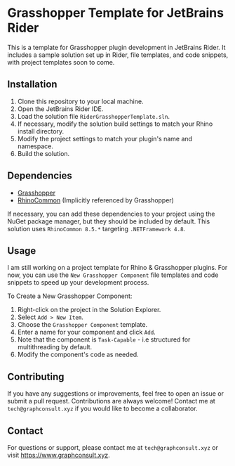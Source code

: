 ﻿# Grasshopper Template for JetBrains Rider

This is a template for Grasshopper plugin development in JetBrains Rider.
It includes a sample solution set up in Rider, file templates, and code snippets, with project templates soon to come.

## Installation

1. Clone this repository to your local machine.
2. Open the JetBrains Rider IDE.
3. Load the solution file `RiderGrasshopperTemplate.sln`.
4. If necessary, modify the solution build settings to match your Rhino install directory.
5. Modify the project settings to match your plugin's name and namespace.
6. Build the solution.

## Dependencies

- [Grasshopper](https://www.nuget.org/packages/Grasshopper/)
- [RhinoCommon](https://www.nuget.org/packages/RhinoCommon/) (Implicitly referenced by Grasshopper)

If necessary, you can add these dependencies to your project using the NuGet package manager, but they should be
included by default.
This solution uses `RhinoCommon 8.5.*` targeting `.NETFramework 4.8`.

## Usage

I am still working on a project template for Rhino & Grasshopper plugins.
For now, you can use the `New Grasshopper Component` file templates and code snippets to speed up your development
process.

To Create a New Grasshopper Component:

1. Right-click on the project in the Solution Explorer.
2. Select `Add > New Item`.
3. Choose the `Grasshopper Component` template.
4. Enter a name for your component and click `Add`.
5. Note that the component is `Task-Capable` - i.e structured for multithreading by default.
5. Modify the component's code as needed.

## Contributing

If you have any suggestions or improvements, feel free to open an issue or submit a pull request.
Contributions are always welcome! Contact me at `tech@graphconsult.xyz` if you would like to become a collaborator.

## Contact

For questions or support, please contact me at `tech@graphconsult.xyz` or visit https://www.graphconsult.xyz.
